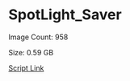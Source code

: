 # SpotLight_Saver

Image Count: 958

Size: 0.59 GB

[Script Link](https://github.com/liuyal/Archive/blob/master/Python/Utilities/Miscellaneous/spotlight_saver.py)